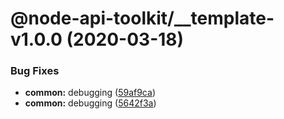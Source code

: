 # @node-api-toolkit/__template-v1.0.0 (2020-03-18)


### Bug Fixes

* **common:** debugging ([59af9ca](https://github.com/tolicodes/node-api-toolkit/commit/59af9ca574f0601d163012a378c23c8aa7c71c1d))
* **common:** debugging ([5642f3a](https://github.com/tolicodes/node-api-toolkit/commit/5642f3a5dba8669c78a9db0fa66e48984806555c))

